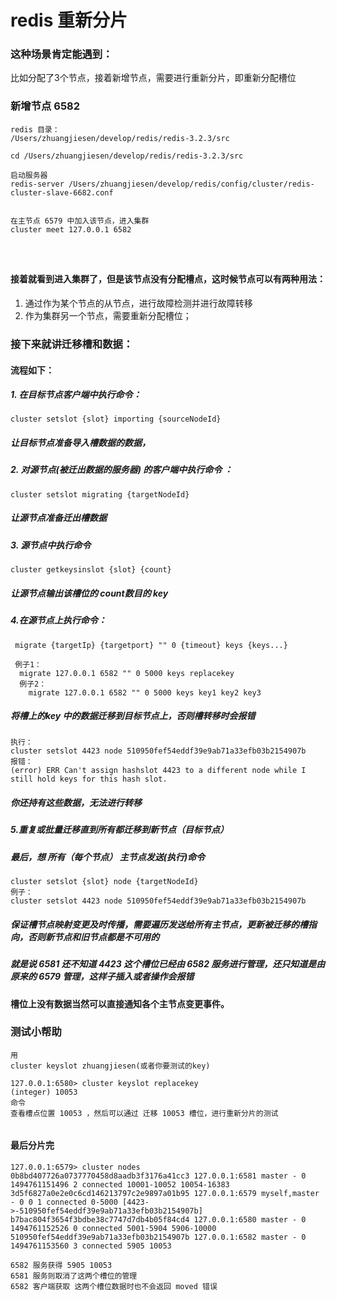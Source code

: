 # redis 重新分片

### 这种场景肯定能遇到：
比如分配了3个节点，接着新增节点，需要进行重新分片，即重新分配槽位

### 新增节点 6582 
```
redis 目录：
/Users/zhuangjiesen/develop/redis/redis-3.2.3/src

cd /Users/zhuangjiesen/develop/redis/redis-3.2.3/src

启动服务器
redis-server /Users/zhuangjiesen/develop/redis/config/cluster/redis-cluster-slave-6682.conf


在主节点 6579 中加入该节点，进入集群
cluster meet 127.0.0.1 6582




```
#### 接着就看到进入集群了，但是该节点没有分配槽点，这时候节点可以有两种用法：
1. 通过作为某个节点的从节点，进行故障检测并进行故障转移
2. 作为集群另一个节点，需要重新分配槽位；


### 接下来就讲迁移槽和数据：


#### 流程如下：
##### 1. 在目标节点客户端中执行命令：


```
cluster setslot {slot} importing {sourceNodeId} 
```
##### 让目标节点准备导入槽数据的数据，

##### 2. 对源节点(被迁出数据的服务器) 的客户端中执行命令 ：


```
cluster setslot migrating {targetNodeId} 
```
##### 让源节点准备迁出槽数据


##### 3. 源节点中执行命令
```
cluster getkeysinslot {slot} {count}
```
##### 让源节点输出该槽位的 count数目的 key 

##### 4.在源节点上执行命令：
```
 migrate {targetIp} {targetport} "" 0 {timeout} keys {keys...}
 
 例子1：
  migrate 127.0.0.1 6582 "" 0 5000 keys replacekey
  例子2：
    migrate 127.0.0.1 6582 "" 0 5000 keys key1 key2 key3
```

##### 将槽上的key 中的数据迁移到目标节点上，否则槽转移时会报错

```
执行：
cluster setslot 4423 node 510950fef54eddf39e9ab71a33efb03b2154907b
报错：
(error) ERR Can't assign hashslot 4423 to a different node while I still hold keys for this hash slot.
```
##### 你还持有这些数据，无法进行转移

##### 5.重复或批量迁移直到所有都迁移到新节点（目标节点）
##### 最后，想 所有（每个节点） 主节点发送(执行)命令
```
cluster setslot {slot} node {targetNodeId} 
例子：
cluster setslot 4423 node 510950fef54eddf39e9ab71a33efb03b2154907b
```

##### 保证槽节点映射变更及时传播，需要遍历发送给所有主节点，更新被迁移的槽指向，否则新节点和旧节点都是不可用的
##### 就是说 6581 还不知道 4423 这个槽位已经由 6582 服务进行管理，还只知道是由原来的 6579 管理，这样子插入或者操作会报错




#### 槽位上没有数据当然可以直接通知各个主节点变更事件。


### 测试小帮助
```
用 
cluster keyslot zhuangjiesen(或者你要测试的key)

127.0.0.1:6580> cluster keyslot replacekey
(integer) 10053
命令
查看槽点位置 10053 ，然后可以通过 迁移 10053 槽位，进行重新分片的测试


```

#### 最后分片完
```
127.0.0.1:6579> cluster nodes
0b8bd407726a0737770458d8aadb3f3176a41cc3 127.0.0.1:6581 master - 0 1494761151496 2 connected 10001-10052 10054-16383
3d5f6827a0e2e0c6cd146213797c2e9897a01b95 127.0.0.1:6579 myself,master - 0 0 1 connected 0-5000 [4423->-510950fef54eddf39e9ab71a33efb03b2154907b]
b7bac804f3654f3bdbe38c7747d7db4b05f84cd4 127.0.0.1:6580 master - 0 1494761152526 0 connected 5001-5904 5906-10000
510950fef54eddf39e9ab71a33efb03b2154907b 127.0.0.1:6582 master - 0 1494761153560 3 connected 5905 10053

6582 服务获得 5905 10053 
6581 服务则取消了这两个槽位的管理
6582 客户端获取 这两个槽位数据时也不会返回 moved 错误
```


